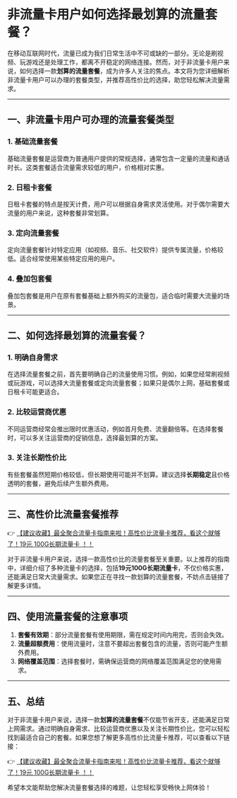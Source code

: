 # 非流量卡用户如何选择最划算的流量套餐？

在移动互联网时代，流量已成为我们日常生活中不可或缺的一部分。无论是刷视频、玩游戏还是处理工作，都离不开稳定的网络连接。然而，对于非流量卡用户来说，如何选择一款**划算的流量套餐**，成为许多人关注的焦点。本文将为您详细解析非流量卡用户可以办理的套餐类型，并推荐高性价比的选择，助您轻松解决流量需求。

---

## 一、非流量卡用户可办理的流量套餐类型

### 1. 基础流量套餐
基础流量套餐是运营商为普通用户提供的常规选择，通常包含一定量的流量和通话时长。这类套餐适合流量需求较低的用户，价格相对实惠。

### 2. 日租卡套餐
日租卡套餐的特点是按天计费，用户可以根据自身需求灵活使用。对于偶尔需要大流量的用户来说，这种套餐非常划算。

### 3. 定向流量套餐
定向流量套餐针对特定应用（如视频、音乐、社交软件）提供专属流量，价格较低。适合经常使用某些特定应用的用户。

### 4. 叠加包套餐
叠加包套餐是用户在原有套餐基础上额外购买的流量包，适合临时需要大流量的场景。

---

## 二、如何选择最划算的流量套餐？

### 1. 明确自身需求
在选择流量套餐之前，首先要明确自己的流量使用习惯。例如，如果您经常刷视频或玩游戏，可以选择大流量套餐或定向流量套餐；如果只是偶尔上网，基础套餐或日租卡可能更适合。

### 2. 比较运营商优惠
不同运营商经常会推出限时优惠活动，例如首月免费、流量翻倍等。在选择套餐时，可以多关注运营商的促销信息，选择最划算的方案。

### 3. 关注长期性价比
有些套餐虽然短期价格较低，但长期使用可能并不划算。建议选择**长期稳定**且价格透明的套餐，避免后续产生额外费用。

---

## 三、高性价比流量套餐推荐

👉 [【建议收藏】最全聚合流量卡指南来啦！高性价比流量卡推荐，看这个就够了！19元 100G长期流量卡 ！！](https://bit.ly/Liuliangka)

对于非流量卡用户来说，选择一款高性价比的流量套餐至关重要。以上推荐的指南中，详细介绍了多种流量卡的选择，包括**19元100G长期流量卡**，不仅价格实惠，还能满足日常大流量需求。如果您正在寻找一款划算的流量套餐，不妨点击链接了解更多详情。

---

## 四、使用流量套餐的注意事项

1. **套餐有效期**：部分流量套餐有使用期限，需在规定时间内用完，否则会失效。
2. **流量超额费用**：使用流量时，注意不要超出套餐包含的流量，否则可能产生额外费用。
3. **网络覆盖范围**：选择套餐时，需确保运营商的网络覆盖范围满足您的使用需求。

---

## 五、总结

对于非流量卡用户来说，选择一款**划算的流量套餐**不仅能节省开支，还能满足日常上网需求。通过明确自身需求、比较运营商优惠以及关注长期性价比，您可以轻松找到最适合自己的套餐。如果您想了解更多高性价比流量卡推荐，可以查看以下链接：

👉 [【建议收藏】最全聚合流量卡指南来啦！高性价比流量卡推荐，看这个就够了！19元 100G长期流量卡 ！！](https://bit.ly/Liuliangka)

希望本文能帮助您解决流量套餐选择的难题，让您轻松享受畅快上网体验！